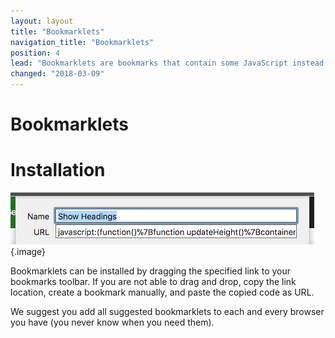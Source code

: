 ```yaml
---
layout: layout
title: "Bookmarklets"
navigation_title: "Bookmarklets"
position: 4
lead: "Bookmarklets are bookmarks that contain some JavaScript instead of a URL. You can execute them while reading a webpage, and they typically do some quick analysis and display their results."
changed: "2018-03-09"
---
```


# Bookmarklets

# Installation

![A bookmark and its JavaScript content](_media/a-bookmark-and-its-javascript-content.png){.image}

Bookmarklets can be installed by dragging the specified link to your bookmarks toolbar. If you are not able to drag and drop, copy the link location, create a bookmark manually, and paste the copied code as URL.

We suggest you add all suggested bookmarklets to each and every browser you have (you never know when you need them).
